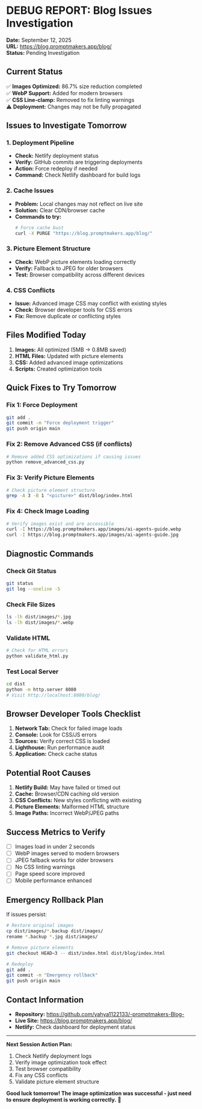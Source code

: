 # DEBUG REPORT: Blog Issues Investigation
**Date:** September 12, 2025  
**URL:** https://blog.promptmakers.app/blog/  
**Status:** Pending Investigation

## Current Status
✅ **Images Optimized:** 86.7% size reduction completed  
✅ **WebP Support:** Added for modern browsers  
✅ **CSS Line-clamp:** Removed to fix linting warnings  
⚠️ **Deployment:** Changes may not be fully propagated  

## Issues to Investigate Tomorrow

### 1. Deployment Pipeline
- **Check:** Netlify deployment status
- **Verify:** GitHub commits are triggering deployments
- **Action:** Force redeploy if needed
- **Command:** Check Netlify dashboard for build logs

### 2. Cache Issues
- **Problem:** Local changes may not reflect on live site
- **Solution:** Clear CDN/browser cache
- **Commands to try:**
  ```bash
  # Force cache bust
  curl -X PURGE "https://blog.promptmakers.app/blog/"
  ```

### 3. Picture Element Structure
- **Check:** WebP picture elements loading correctly
- **Verify:** Fallback to JPEG for older browsers
- **Test:** Browser compatibility across different devices

### 4. CSS Conflicts
- **Issue:** Advanced image CSS may conflict with existing styles
- **Check:** Browser developer tools for CSS errors
- **Fix:** Remove duplicate or conflicting styles

## Files Modified Today
1. **Images:** All optimized (5MB → 0.8MB saved)
2. **HTML Files:** Updated with picture elements
3. **CSS:** Added advanced image optimizations
4. **Scripts:** Created optimization tools

## Quick Fixes to Try Tomorrow

### Fix 1: Force Deployment
```bash
git add .
git commit -m "Force deployment trigger"
git push origin main
```

### Fix 2: Remove Advanced CSS (if conflicts)
```bash
# Remove added CSS optimizations if causing issues
python remove_advanced_css.py
```

### Fix 3: Verify Picture Elements
```bash
# Check picture element structure
grep -A 3 -B 1 "<picture>" dist/blog/index.html
```

### Fix 4: Check Image Loading
```bash
# Verify images exist and are accessible
curl -I https://blog.promptmakers.app/images/ai-agents-guide.webp
curl -I https://blog.promptmakers.app/images/ai-agents-guide.jpg
```

## Diagnostic Commands

### Check Git Status
```bash
git status
git log --oneline -5
```

### Check File Sizes
```bash
ls -lh dist/images/*.jpg
ls -lh dist/images/*.webp
```

### Validate HTML
```bash
# Check for HTML errors
python validate_html.py
```

### Test Local Server
```bash
cd dist
python -m http.server 8080
# Visit http://localhost:8080/blog/
```

## Browser Developer Tools Checklist
1. **Network Tab:** Check for failed image loads
2. **Console:** Look for CSS/JS errors
3. **Sources:** Verify correct CSS is loaded
4. **Lighthouse:** Run performance audit
5. **Application:** Check cache status

## Potential Root Causes
1. **Netlify Build:** May have failed or timed out
2. **Cache:** Browser/CDN caching old version
3. **CSS Conflicts:** New styles conflicting with existing
4. **Picture Elements:** Malformed HTML structure
5. **Image Paths:** Incorrect WebP/JPEG paths

## Success Metrics to Verify
- [ ] Images load in under 2 seconds
- [ ] WebP images served to modern browsers
- [ ] JPEG fallback works for older browsers
- [ ] No CSS linting warnings
- [ ] Page speed score improved
- [ ] Mobile performance enhanced

## Emergency Rollback Plan
If issues persist:
```bash
# Restore original images
cp dist/images/*.backup dist/images/
rename *.backup *.jpg dist/images/

# Remove picture elements
git checkout HEAD~3 -- dist/index.html dist/blog/index.html

# Redeploy
git add .
git commit -m "Emergency rollback"
git push origin main
```

## Contact Information
- **Repository:** https://github.com/yahya1122133/-promptmakers-Blog-
- **Live Site:** https://blog.promptmakers.app/blog/
- **Netlify:** Check dashboard for deployment status

---
**Next Session Action Plan:**
1. Check Netlify deployment logs
2. Verify image optimization took effect
3. Test browser compatibility
4. Fix any CSS conflicts
5. Validate picture element structure

**Good luck tomorrow! The image optimization was successful - just need to ensure deployment is working correctly.** 🚀
